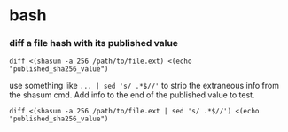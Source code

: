 # bash

### diff a file hash with its published value

`diff <(shasum -a 256 /path/to/file.ext) <(echo "published_sha256_value")`

use something like `... | sed 's/ .*$//'` to strip the extraneous info from the shasum cmd. Add info to the end of the published value to test.

`diff <(shasum -a 256 /path/to/file.ext | sed 's/ .*$//') <(echo "published_sha256_value")`
